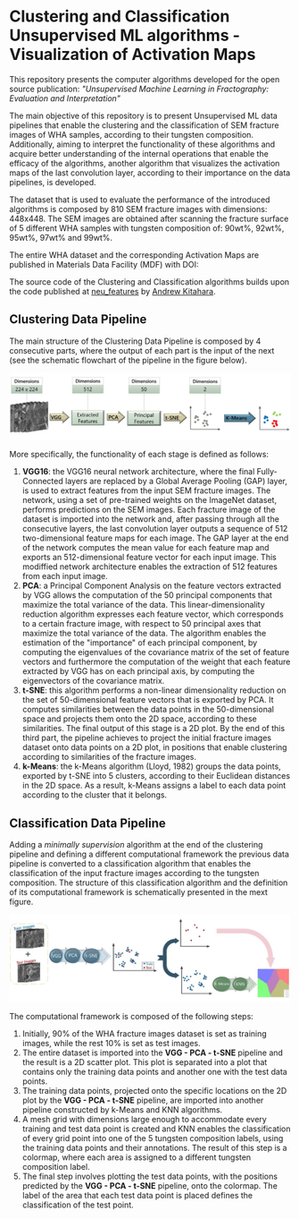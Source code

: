 # Clustering and Classification Unsupervised ML algorithms - Visualization of Activation Maps

This repository presents the computer algorithms developed for the open source publication: *"Unsupervised Machine Learning in Fractography: Evaluation and Interpretation"*

The main objective of this repository is to present Unsupervised ML data pipelines that enable the clustering and the classification of SEM fracture images of WHA samples, according to their tungsten composition. Additionally, aiming to interpret the functionality of these algorithms and acquire better understanding of the internal operations that enable the efficacy of the algorithms, another algorithm that visualizes the activation maps of the last convolution layer, according to their importance on the data pipelines, is developed.

The dataset that is used to evaluate the performance of the introduced algorithms is composed by 810 SEM fracture images with dimensions: 448x448. The SEM images are obtained after scanning the fracture surface of 5 different WHA samples with tungsten composition of: 90wt%, 92wt%, 95wt%, 97wt% and 99wt%. 

The entire WHA dataset and the corresponding Activation Maps are published in Materials Data Facility (MDF) with DOI: 

The source code of the Clustering and Classification algorithms builds upon the code published at [neu_features](https://github.com/arkitahara/neu_vgg16/blob/master/notebooks/neu_features.ipynb) by [Andrew Kitahara](https://github.com/arkitahara).

## Clustering Data Pipeline

The main structure of the Clustering Data Pipeline is composed by 4 consecutive parts, where the output of each part is the input of the next (see the schematic flowchart of the pipeline in the figure below). 

<img src="Images/cluster_pipeline_2.JPG">

More specifically, the functionality of each stage is defined as follows:

1. **VGG16**: the VGG16 neural network architecture, where the final Fully-Connected layers are replaced by a Global Average Pooling (GAP) layer, is used to extract features from the input SEM fracture images. The network, using a set of pre-trained weights on the ImageNet dataset, performs predictions on the SEM images. Each fracture image of the dataset is imported into the network and, after passing through all the consecutive layers, the last convolution layer outputs a sequence of 512 two-dimensional feature maps for each image. The GAP layer at the end of the network computes the mean value for each feature map and exports an 512-dimensional feature vector for each input image. This modiffied network architecture enables the extraction of 512 features from each input image.
2. **PCA**: a Principal Component Analysis on the feature vectors extracted by VGG allows the computation of the 50 principal components that maximize the total variance of the data. This linear-dimensionality reduction algorithm expresses each feature vector, which corresponds to a certain fracture image, with respect to 50 principal axes that maximize the total variance of the data. The algorithm enables the estimation of the "importance" of each principal component, by computing the eigenvalues of the covariance matrix of the set of feature vectors and furthermore the computation of the weight that each feature extracted by VGG has on each principal axis, by computing the eigenvectors of the covariance matrix.
 3. **t-SNE**: this algorithm performs a non-linear dimensionality reduction on the set of 50-dimensional feature vectors that is exported by PCA. It computes similarities between the data points in the 50-dimensional space and projects them onto the 2D space, according to these similarities. The final output of this stage is a 2D plot. By the end of this third part, the pipeline achieves to project the initial fracture images dataset onto data points on a 2D plot, in positions that enable clustering according to similarities of the fracture images.
4. **k-Means**: the k-Means algorithm (Lloyd, 1982) groups the data points, exported by t-SNE into 5 clusters, according to their Euclidean distances in the 2D space. As a result, k-Means assigns a label to each data point according to the cluster that it belongs.


## Classification Data Pipeline

Adding a *minimally supervision* algorithm at the end of the clustering pipeline and defining a different computational framework the previous data pipeline is converted to a classification algorithm that enables the classification of the input fracture images according to the tungsten composition. The structure of this classification algorithm and the definition of its computational framework is schematically presented in the mext figure.

<img src="Images/classification_pipeline_2.JPG">

The computational framework is composed of the following steps:

1. Initially, 90% of the WHA fracture images dataset is set as training images, while the rest 10% is set as test images.
2. The entire dataset is imported into the **VGG - PCA - t-SNE** pipeline and the result is a 2D scatter plot. This plot is separated into a plot that contains only the training data points and another one with the test data points.
3. The training data points, projected onto the specific locations on the 2D plot by the **VGG - PCA - t-SNE** pipeline, are imported into another pipeline constructed by k-Means and KNN algorithms.
4. A mesh grid with dimensions large enough to accommodate every training and test data point is created and KNN enables the classification of every grid point into one of the 5 tungsten composition labels, using the training data points and their annotations. The result of this step is a colormap, where each area is assigned to a different tungsten composition label.
5. The final step involves plotting the test data points, with the positions predicted by the **VGG - PCA - t-SNE** pipeline, onto the colormap. The label of the area that each test data point is placed defines the classification of the test point.
